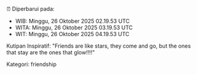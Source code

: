 ⏰ Diperbarui pada:
- WIB: Minggu, 26 Oktober 2025 02.19.53 UTC
- WITA: Minggu, 26 Oktober 2025 03.19.53 UTC
- WIT: Minggu, 26 Oktober 2025 04.19.53 UTC

Kutipan Inspiratif:
"Friends are like stars, they come and go, but the ones that stay are the ones that glow!!!!"


Kategori: friendship

